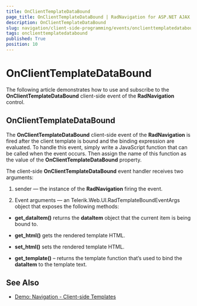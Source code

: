 ```yaml
---
title: OnClientTemplateDataBound
page_title: OnClientTemplateDataBound | RadNavigation for ASP.NET AJAX Documentation
description: OnClientTemplateDataBound
slug: navigation/client-side-programming/events/onclienttemplatedatabound
tags: onclienttemplatedatabound
published: True
position: 10
---
```


# OnClientTemplateDataBound

The following article demonstrates how to use and subscribe to the **OnClientTemplateDataBound** client-side event of the **RadNavigation** control.

## OnClientTemplateDataBound

The **OnClientTemplateDataBound** client-side event of the **RadNavigation** is fired after the client template is bound and the binding expression are evaluated. To handle this event, simply write a JavaScript function that can be called when the event occurs. Then assign the name of this function as the value of the **OnClientTemplateDataBound** property. 

The client-side **OnClientTemplateDataBound** event handler receives two arguments:

1. sender — the instance of the **RadNavigation** firing the event.

1. Event arguments — an Telerik.Web.UI.RadTemplateBoundEventArgs object that exposes the following methods:

* **get_dataItem()** returns the **dataItem** object that the current item is being bound to.

* **get_html()** gets the rendered template HTML.

* **set_html()** sets the rendered template HTML.

* **get_template()** – returns the template function that’s used to bind the **dataItem** to the template text.


## See Also

 * [Demo: Navigation - Client-side Templates](https://demos.telerik.com/aspnet-ajax/navigation/functionality/client-side-templates/defaultcs.aspx)

 
 